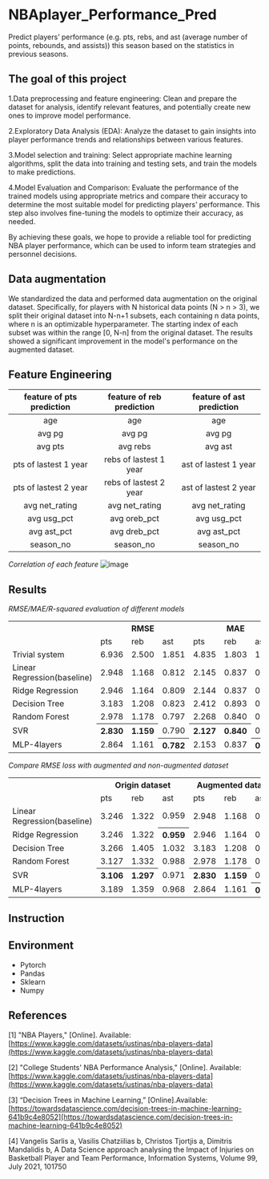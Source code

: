 # NBAplayer_Performance_Pred
Predict players’ performance (e.g. pts, rebs, and ast (average number of points,  rebounds, and assists)) this season based on the statistics in previous seasons.

## The goal of this project
1.Data preprocessing and feature engineering: Clean and prepare the dataset for analysis, identify 
relevant features, and potentially create new ones to improve model performance.

2.Exploratory Data Analysis (EDA): Analyze the dataset to gain insights into player performance 
trends and relationships between various features.

3.Model selection and training: Select appropriate machine learning algorithms, split the data into 
training and testing sets, and train the models to make predictions.

4.Model Evaluation and Comparison: Evaluate the performance of the trained models using 
appropriate metrics and compare their accuracy to determine the most suitable model for predicting 
players’ performance. This step also involves fine-tuning the models to optimize their accuracy, 
as needed.

By achieving these goals, we hope to provide a reliable tool for predicting NBA player 
performance, which can be used to inform team strategies and personnel decisions.

## Data augmentation
We standardized the data and performed data augmentation on the original dataset. 
Specifically, for players with N historical data points (N > n > 3), we split their original dataset 
into N-n+1 subsets, each containing n data points, where n is an optimizable hyperparameter. The 
starting index of each subset was within the range [0, N-n] from the original dataset. The results 
showed a significant improvement in the model's performance on the augmented dataset.

## Feature Engineering
| feature of pts prediction  | feature of reb prediction  | feature of ast prediction |
|:----:|:----:|:----:|
|  age  |   age   |   age   |
| avg pg | avg pg  | avg pg  |
| avg pts | avg rebs  | avg ast  |
| pts of lastest 1 year | rebs of lastest 1 year  | ast of lastest 1 year  |
| pts of lastest 2 year | rebs of lastest 2 year  | ast of lastest 2 year  |
| avg net_rating | avg net_rating  | avg net_rating  |
| avg usg_pct | avg oreb_pct | avg usg_pct |
| avg ast_pct | avg dreb_pct | avg ast_pct |
| season_no | season_no | season_no |

*Correlation of each feature*
![image](https://github.com/RayJiazy/NBAplayer_Performance_Pred/blob/main/images/1685768354627.jpg)

## Results
*RMSE/MAE/R-squared evaluation of different models*
<table>
    <tr>
        <th></th><th colspan="3">RMSE</th><th colspan="3">MAE</th><th colspan="3">R-squared</th>
    </tr>
    <tr>
        <td></td><td>pts</td><td>reb</td><td>ast</td><td>pts</td><td>reb</td><td>ast</td><td>pts</td><td>reb</td><td>ast</td>
    </tr>
    <tr>
        <td>Trivial system</td><td>6.936</td><td>2.500</td><td>1.851</td><td>4.835</td><td>1.803</td><td>1.503</td><td>\</td><td>\</td><td>\</td>
    </tr>
    <tr>
        <td>Linear Regression(baseline)</td><td>2.948</td><td>1.168</td><td>0.812</td><td>2.145</td><td>0.837</td><td>0.549</td><td>0.540</td><td>0.532</td><td>0.556</td>
    </tr>
    <tr>
        <td>Ridge Regression</td><td>2.946</td><td>1.164</td><td>0.809</td><td>2.144</td><td>0.837</td><td>0.549</td><td>0.538</td><td>0.534</td><td>0.563</td>
    </tr>
    <tr>
        <td>Decision Tree</td><td>3.183</td><td>1.208</td><td>0.823</td><td>2.412</td><td>0.893</td><td>0.590</td><td>0.502</td><td>0.517</td><td>0.555</td>
    </tr>
    <tr>
        <td>Random Forest</td><td>2.978</td><td>1.178</td><td>0.797</td><td>2.268</td><td>0.840</td><td>0.568</td><td>0.534</td><td>0.529</td><td>0.570</td>
    </tr>
    <tr>
        <td>SVR</td><th>2.830</th><th>1.159</th><td>0.790</td><th>2.127</th><th>0.840</th><td>0.541</td><th>0.558</th><th>0.537</th><td>0.573</td>
    </tr>
    <tr>
        <td>MLP-4layers</td><td>2.864</td><td>1.161</td><th>0.782</th><td>2.153</td><td>0.837</td><th>0.538</th><td>0.552</td><td>0.536</td><th>0.578</th>
    </tr>
</table>

*Compare RMSE loss with augmented and non-augmented dataset*

<table>
    <tr>
        <th></th><th colspan="3">Origin dataset</th><th colspan="3">Augmented dataset</th>
    </tr>
    <tr>
        <td></td><td>pts</td><td>reb</td><td>ast</td><td>pts</td><td>reb</td><td>ast</td>
    </tr>
    <tr>
        <td>Linear Regression(baseline)</td><td>3.246</td><td>1.322</td><td>0.959</td><td>2.948</td><td>1.168</td><td>0.812</td>
    </tr>
    <tr>
        <td>Ridge Regression</td><td>3.246</td><td>1.322</td><th>0.959</th><td>2.946</td><td>1.164</td><td>0.809</td>
    </tr>
    <tr>
        <td>Decision Tree</td><td>3.266</td><td>1.405</td><td>1.032</td><td>3.183</td><td>1.208</td><td>0.823</td>
    </tr>
    <tr>
        <td>Random Forest</td><td>3.127</td><td>1.332</td><td>0.988</td><td>2.978</td><td>1.178</td><td>0.797</td>
    </tr>
    <tr>
        <td>SVR</td><th>3.106</th><th>1.297</th><td>0.971</td><th>2.830</th><th>1.159</th><td>0.791</td>
    </tr>
    <tr>
        <td>MLP-4layers</td><td>3.189</td><td>1.359</td><td>0.968</td><td>2.864</td><td>1.161</td><th>0.782</th>
    </tr>
</table>

## Instruction
## Environment
* Pytorch
* Pandas
* Sklearn
* Numpy

## References
[1] "NBA Players," [Online]. Available: [https://www.kaggle.com/datasets/justinas/nba-players-data](https://www.kaggle.com/datasets/justinas/nba-players-data)

[2] "College Students' NBA Performance Analysis," [Online]. Available: [https://www.kaggle.com/datasets/justinas/nba-players-data](https://www.kaggle.com/datasets/justinas/nba-players-data)

[3]	“Decision Trees in Machine Learning,” [Online].Available: [https://towardsdatascience.com/decision-trees-in-machine-learning-641b9c4e8052](https://towardsdatascience.com/decision-trees-in-machine-learning-641b9c4e8052)

[4]	Vangelis Sarlis a, Vasilis Chatziilias b, Christos Tjortjis a, Dimitris Mandalidis b, A Data Science approach analysing the Impact of Injuries on Basketball Player and Team Performance, Information Systems, Volume 99, July 2021, 101750

